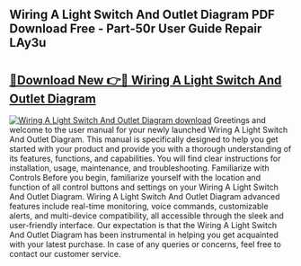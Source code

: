 ## Wiring A Light Switch And Outlet Diagram PDF Download Free - Part-50r User Guide Repair LAy3u

# <h2><a href="http://dfor51.blite.top/?on=Wiring+A+Light+Switch+And+Outlet+Diagram">🔗Download New 👉🔴 Wiring A Light Switch And Outlet Diagram</a></h2>

[![Wiring A Light Switch And Outlet Diagram download](https://i.imgur.com/lujVjoI.png)](http://dfor51.blite.top/?on=Wiring+A+Light+Switch+And+Outlet+Diagram)
Greetings and welcome to the user manual for your newly launched Wiring A Light Switch And Outlet Diagram. This manual is specifically designed to help you get started with your product and provide you with a thorough understanding of its features, functions, and capabilities. You will find clear instructions for installation, usage, maintenance, and troubleshooting. Familiarize with Controls Before you begin, familiarize yourself with the location and function of all control buttons and settings on your Wiring A Light Switch And Outlet Diagram. Wiring A Light Switch And Outlet Diagram advanced features include real-time monitoring, voice commands, customizable alerts, and multi-device compatibility, all accessible through the sleek and user-friendly interface. Our expectation is that the Wiring A Light Switch And Outlet Diagram has been instrumental in helping you get acquainted with your latest purchase. In case of any queries or concerns, feel free to contact our customer service.
